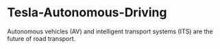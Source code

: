 # Tesla-Autonomous-Driving
Autonomous vehicles (AV) and intelligent transport systems (ITS) are the future of road transport. 
